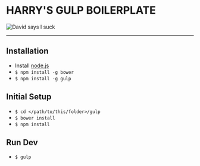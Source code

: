 HARRY'S GULP BOILERPLATE
========================
![David says I suck](https://david-dm.org/harrypujols/gulp.png)
***

## Installation
- Install [node.js](http://nodejs.org)
- `$ npm install -g bower`
- `$ npm install -g gulp`

## Initial Setup

- `$ cd </path/to/this/folder>/gulp`
- `$ bower install`
- `$ npm install`

## Run Dev

- `$ gulp`
